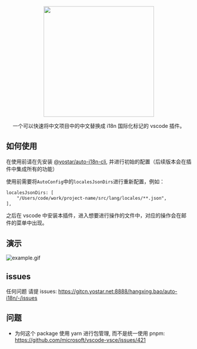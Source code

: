 <br />

<div align="center">
<p align="center">
<img src="https://z4a.net/images/2023/03/07/logo.png" style="width:300px" />
</p>
</div>

<div align="center">
<p align="center">
一个可以快速将中文项目中的中文替换成 i18n 国际化标记的 vscode 插件。
</p>
</div>

## 如何使用

在使用前请在先安装 [@yostar/auto-i18n-cli](https://gitcn.yostar.net:8888/hangxing.bao/auto-i18n/-/tree/main/packages/cli), 并进行初始的配置（后续版本会在插件中集成所有的功能）

使用前需要将`AutoConfig`中的`localesJsonDirs`进行重新配置，例如：

```txt
localesJsonDirs: [
    "/Users/code/work/project-name/src/lang/locales/**.json",
],
```

之后在 vscode 中安装本插件，进入想要进行操作的文件中，对应的操作会在邮件的菜单中出现。

## 演示

![example.gif](https://z4a.net/images/2023/03/07/example.gif)

## issues

任何问题 请提 issues: <https://gitcn.yostar.net:8888/hangxing.bao/auto-i18n/-/issues>

## 问题

- 为何这个 package 使用 yarn 进行包管理, 而不是统一使用 pnpm: <https://github.com/microsoft/vscode-vsce/issues/421>
